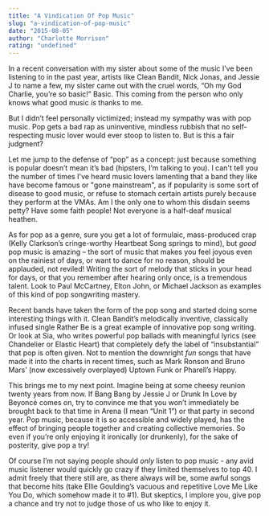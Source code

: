 ```yaml
---
title: "A Vindication Of Pop Music"
slug: "a-vindication-of-pop-music"
date: "2015-08-05"
author: "Charlotte Morrison"
rating: "undefined"
---
```


In a recent conversation with my sister about some of the music I’ve been listening to in the past year, artists like Clean Bandit, Nick Jonas, and Jessie J to name a few, my sister came out with the cruel words, “Oh my God Charlie, you’re so basic!” Basic. This coming from the person who only knows what good music _is_ thanks to me.

But I didn’t feel personally victimized; instead my sympathy was with pop music. Pop gets a bad rap as uninventive, mindless rubbish that no self-respecting music lover would ever stoop to listen to. But is this a fair judgment?

Let me jump to the defense of “pop” as a concept: just because something is popular doesn’t mean it’s bad (hipsters, I’m talking to you). I can't tell you the number of times I've heard music lovers lamenting that a band they like have become famous or "gone mainstream", as if popularity is some sort of disease to good music, or refuse to stomach certain artists purely because they perform at the VMAs. Am I the only one to whom this disdain seems petty? Have some faith people! Not everyone is a half-deaf musical heathen.

As for pop as a genre, sure you get a lot of formulaic, mass-produced crap (Kelly Clarkson’s cringe-worthy Heartbeat Song springs to mind), but _good_ pop music is amazing – the sort of music that makes you feel joyous even on the rainiest of days, or want to dance for no reason, should be applauded, not reviled! Writing the sort of melody that sticks in your head for days, or that you remember after hearing only once, is a tremendous talent. Look to Paul McCartney, Elton John, or Michael Jackson as examples of this kind of pop songwriting mastery.

Recent bands have taken the form of the pop song and started doing some interesting things with it. Clean Bandit’s melodically inventive, classically infused single Rather Be is a great example of innovative pop song writing. Or look at Sia, who writes powerful pop ballads with meaningful lyrics (see Chandelier or Elastic Heart) that completely defy the label of “insubstantial” that pop is often given. Not to mention the downright _fun_ songs that have made it into the charts in recent times, such as Mark Ronson and Bruno Mars’ (now excessively overplayed) Uptown Funk or Pharell’s Happy.

This brings me to my next point. Imagine being at some cheesy reunion twenty years from now. If Bang Bang by Jessie J or Drunk In Love by Beyoncé comes on, try to convince me that you won’t immediately be brought back to that time in Arena (I mean “Unit 1”) or that party in second year. Pop music, because it is so accessible and widely played, has the effect of bringing people together and creating collective memories. So even if you’re only enjoying it ironically (or drunkenly), for the sake of posterity, give pop a try!

Of course I’m not saying people should _only_ listen to pop music - any avid music listener would quickly go crazy if they limited themselves to top 40. I admit freely that there still are, as there always will be, some awful songs that become hits (take Ellie Goulding’s vacuous and repetitive Love Me Like You Do, which somehow made it to #1). But skeptics, I implore you, give pop a chance and try not to judge those of us who like to enjoy it.
